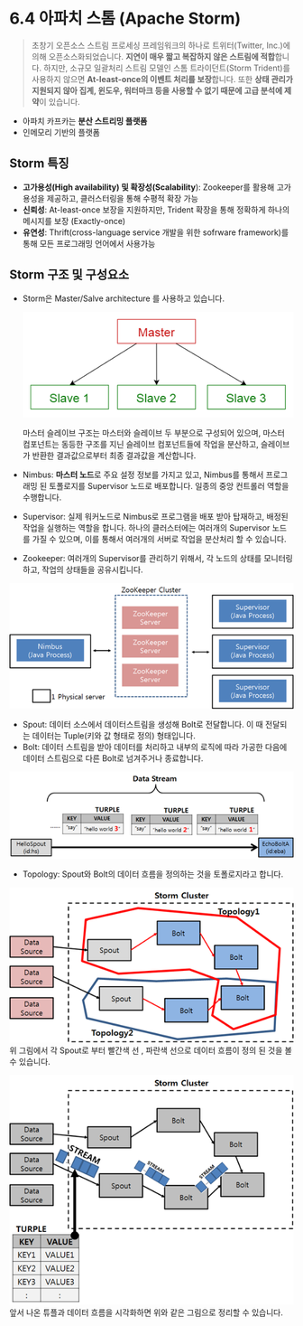# 6.4 아파치 스톰 (Apache Storm)

> 초창기 오픈소스 스트림 프로세싱 프레임워크의 하나로 트위터(Twitter, Inc.)에 의해 오픈소스화되었습니다. **지연이 매우 짧고 복잡하지 않은 스트림에 적합**합니다. 하지만, 소규모 일괄처리 스트림 모델인 스톰 트라이던트(Storm Trident)를 사용하지 않으면 **At-least-once의 이벤트 처리를 보장**합니다. 또한 **상태 관리가 지원되지 않아 집계, 윈도우, 워터마크 등을 사용할 수 없기 때문에 고급 분석에 제약**이 있습니다.
> 
- 아파치 카프카는 **분산 스트리밍 플랫폼**
- 인메모리 기반의 플랫폼

## Storm 특징

- **고가용성(High availability) 및 확장성(Scalability**): Zookeeper를 활용해 고가용성을 제공하고, 클러스터링을 통해 수평적 확장 가능
- **신뢰성**: At-least-once 보장을 지원하지만, Trident 확장을 통해 정확하게 하나의 메시지를 보장 (Exactly-once)
- **유연성**: Thrift(cross-language service 개발을 위한 sofrware framework)를 통해 모든 프로그래밍 언어에서 사용가능

## Storm 구조 및 구성요소

- Storm은 Master/Salve architecture 를 사용하고 있습니다.
    
    ![master-slave-structure](images/4.1_master-slave-structure.png)
    
    마스터 슬레이브 구조는 마스터와 슬레이브 두 부분으로 구성되어 있으며, 마스터 컴포넌트는 동등한 구조를 지닌 슬레이브 컴포넌트들에 작업을 분산하고, 슬레이브가 반환한 결과값으로부터 최종 결과값을 계산합니다.
    
- Nimbus: **마스터 노드**로 주요 설정 정보를 가지고 있고, Nimbus를 통해서 프로그래밍 된 토폴로지를 Supervisor 노드로 배포합니다. 일종의 중앙 컨트롤러 역할을 수행합니다.
- Supervisor: 실제 워커노드로 Nimbus로 프로그램을 배포 받아 탑재하고, 배정된 작업을 실행하는 역할을 합니다. 하나의 클러스터에는 여러개의 Supervisor 노드를 가질 수 있으며, 이를 통해서 여러개의 서버로 작업을 분산처리 할 수 있습니다.
- Zookeeper: 여러개의 Supervisor를 관리하기 위해서, 각 노드의 상태를 모니터링하고, 작업의 상태들을 공유시킵니다.

![storm-structure](images/4.2_storm-structure.png)

- Spout: 데이터 소스에서 데이터스트림을 생성해 Bolt로 전달합니다. 이 때 전달되는 데이터는 Tuple(키와 값 형태로 정의) 형태입니다.
- Bolt: 데이터 스트림을 받아 데이터를 처리하고 내부의 로직에 따라 가공한 다음에 데이터 스트림으로 다른 Bolt로 넘겨주거나 종료합니다.

![tuple](images/4.3_storm-tuple.png)


- Topology: Spout와 Bolt의 데이터 흐름을 정의하는 것을 토폴로지라고 합니다.

![topology1](images/4.4_storm-topology.png)<br>
위 그림에서 각 Spout로 부터 빨간색 선 , 파란색 선으로 데이터 흐름이 정의 된 것을 볼 수 있습니다.


![opology2](images/4.5_storm-topology.png)<br>
앞서 나온 튜플과 데이터 흐름을 시각화하면 위와 같은 그림으로 정리할 수 있습니다.
